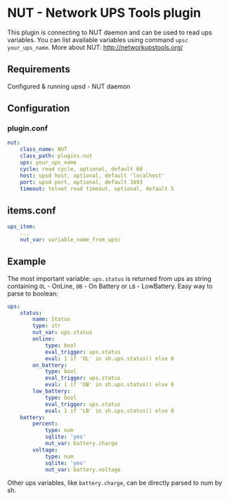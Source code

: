 # NUT - Network UPS Tools plugin

This plugin is connecting to NUT daemon and can be used to read ups variables. You can list available variables using command `upsc your_ups_name`.
More about NUT: http://networkupstools.org/


## Requirements

Configured & running upsd - NUT daemon


## Configuration

### plugin.conf

```yaml
nut:
    class_name: NUT
    class_path: plugins.nut
    ups: your_ups_name
    cycle: read cycle, optional, default 60
    host: upsd host, optional, default 'localhost'
    port: upsd port, optional, default 3493
    timeout: telnet read timeout, optional, default 5
```

## items.conf

```yaml
ups_item:
    ...
    nut_var: variable_name_from_upsc
```

## Example

The most important variable: `ups.status` is returned from ups as string containing `OL` - OnLine, `OB` - On Battery or `LB` - LowBattery. Easy way to parse to boolean:

```yaml
ups:  
    status:
        name: Status
        type: str
        nut_var: ups.status
        online:
            type: bool
            eval_trigger: ups.status 
            eval: 1 if 'OL' in sh.ups.status() else 0
        on_battery:
            type: bool
            eval_trigger: ups.status 
            eval: 1 if 'OB' in sh.ups.status() else 0
        low_battery:
            type: bool
            eval_trigger: ups.status 
            eval: 1 if 'LB' in sh.ups.status() else 0
    battery:
        percent:
            type: num
            sqlite: 'yes'
            nut_var: battery.charge
        voltage:
            type: num
            sqlite: 'yes'
            nut_var: battery.voltage
```

Other ups variables, like `battery.charge`, can be directly parsed to num by sh.
